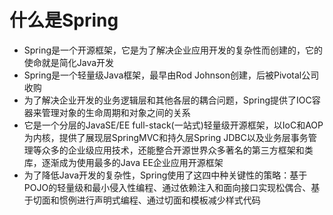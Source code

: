 
# 什么是Spring
- Spring是一个开源框架，它是为了解决企业应用开发的复杂性而创建的，它的使命就是简化Java开发
- Spring是一个轻量级Java框架，最早由Rod Johnson创建，后被Pivotal公司收购
- 为了解决企业开发的业务逻辑层和其他各层的耦合问题，Spring提供了IOC容器来管理对象的生命周期和对象之间的关系
- 它是一个分层的JavaSE/EE full-stack(一站式)轻量级开源框架，以IoC和AOP为内核，提供了展现层SpringMVC和持久层Spring JDBC以及业务层事务管理等众多的企业级应用技术，还能整合开源世界众多著名的第三方框架和类库，逐渐成为使用最多的Java EE企业应用开源框架
- 为了降低Java开发的复杂性，Spring使用了这四中种关键性的策略：基于POJO的轻量级和最小侵入性编程、通过依赖注入和面向接口实现松偶合、基于切面和惯例进行声明式编程、通过切面和模板减少样式代码